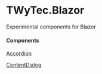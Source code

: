 # TWyTec.Blazor

Experimental components for Blazor

#### Components

[Accordion](https://github.com/twytec/TWyTec.Blazor/wiki/Accordion)

[ContentDialog](https://github.com/twytec/TWyTec.Blazor/wiki/ContentDialog)
